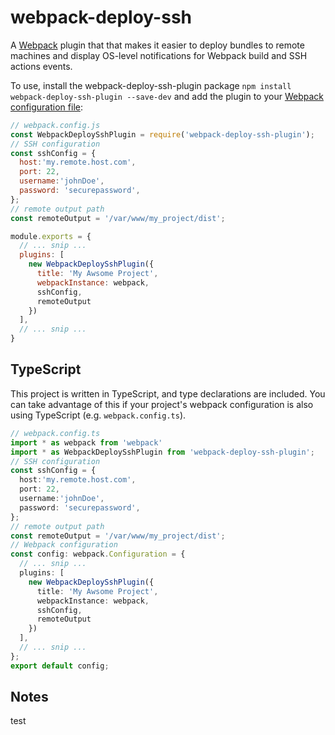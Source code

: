 # webpack-deploy-ssh

A [Webpack](https://webpack.github.io/) plugin that that makes it easier to deploy bundles to remote machines and display OS-level notifications for Webpack build and SSH actions events.


To use, install the webpack-deploy-ssh-plugin package `npm install webpack-deploy-ssh-plugin --save-dev` and add the plugin to your [Webpack configuration file](https://webpack.github.io/docs/configuration.html):

```javascript
// webpack.config.js
const WebpackDeploySshPlugin = require('webpack-deploy-ssh-plugin');
// SSH configuration
const sshConfig = {
  host:'my.remote.host.com',
  port: 22,
  username:'johnDoe',
  password: 'securepassword',
};
// remote output path
const remoteOutput = '/var/www/my_project/dist';

module.exports = {
  // ... snip ...
  plugins: [
    new WebpackDeploySshPlugin({
      title: 'My Awsome Project',
      webpackInstance: webpack,
      sshConfig,
      remoteOutput
    })
  ],
  // ... snip ...
}
```


TypeScript
----------
This project is written in TypeScript, and type declarations are included. You can take advantage of this if your project's webpack configuration is also using TypeScript (e.g. `webpack.config.ts`).

```typescript
// webpack.config.ts
import * as webpack from 'webpack'
import * as WebpackDeploySshPlugin from 'webpack-deploy-ssh-plugin';
// SSH configuration
const sshConfig = {
  host:'my.remote.host.com',
  port: 22,
  username:'johnDoe',
  password: 'securepassword',
};
// remote output path
const remoteOutput = '/var/www/my_project/dist';
// Webpack configuration
const config: webpack.Configuration = {
  // ... snip ...
  plugins: [
    new WebpackDeploySshPlugin({
      title: 'My Awsome Project',
      webpackInstance: webpack,
      sshConfig,
      remoteOutput
    })
  ],
  // ... snip ...
};
export default config;
```

Notes
-----
test


